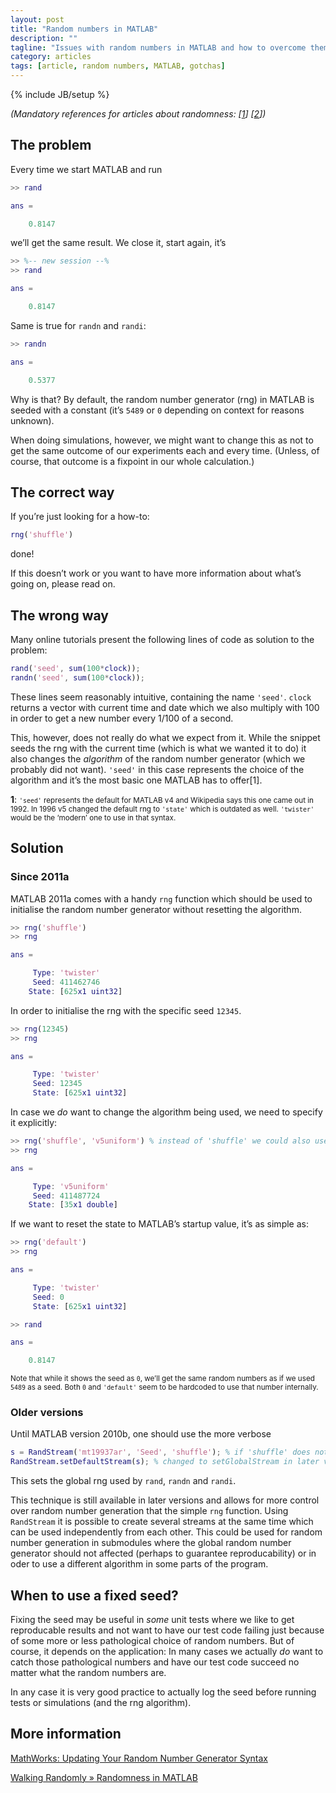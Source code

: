 ```yaml
---
layout: post
title: "Random numbers in MATLAB"
description: ""
tagline: "Issues with random numbers in MATLAB and how to overcome them"
category: articles
tags: [article, random numbers, MATLAB, gotchas]
---
```

{% include JB/setup %}

*(Mandatory references for articles about randomness: [[1](http://dilbert.com/strips/comic/2001-10-25/)] [[2](http://xkcd.com/221/)])*

## The problem

Every time we start MATLAB and run

```matlab
>> rand

ans =

    0.8147
```

we’ll get the same result. We close it, start again, it’s

```matlab
>> %-- new session --%
>> rand

ans =

    0.8147
```

Same is true for `randn` and `randi`:

```matlab
>> randn

ans =

    0.5377
```


Why is that? By default, the random number generator (rng) in MATLAB is seeded with a constant (it’s `5489` or `0` depending on context for reasons unknown).

When doing simulations, however, we might want to change this as not to get the same outcome of our experiments each and every time. (Unless, of course, that outcome is a fixpoint in our whole calculation.)

## The correct way

If you’re just looking for a how-to:

```matlab
rng('shuffle')
```

done!

If this doesn’t work or you want to have more information about what’s going on, please read on.

## The wrong way

Many online tutorials present the following lines of code as solution to the problem:

```matlab
rand('seed', sum(100*clock));
randn('seed', sum(100*clock));
```

These lines seem reasonably intuitive, containing the name `'seed'`. `clock` returns a vector with current time and date which we also multiply with 100 in order to get a new number every 1/100 of a second.

This, however, does not really do what we expect from it. While the snippet seeds the rng with the current time (which is what we wanted it to do) it also changes the *algorithm* of the random number generator (which we probably did not want). `'seed'` in this case represents the choice of the algorithm and it’s the most basic one MATLAB has to offer[1].

**1**: <small>`'seed'` represents the default for MATLAB v4 and Wikipedia says this one came out in 1992. In 1996 v5 changed the default rng to `'state'` which is outdated as well. `'twister'` would be the ‘modern’ one to use in that syntax.</small>


## Solution

### Since 2011a

MATLAB 2011a comes with a handy `rng` function which should be used to initialise the random number generator without resetting the algorithm.

```matlab
>> rng('shuffle')
>> rng

ans = 

     Type: 'twister'
     Seed: 411462746
    State: [625x1 uint32]
```

In order to initialise the rng with the specific seed `12345`.

```matlab
>> rng(12345)
>> rng

ans = 

     Type: 'twister'
     Seed: 12345
     State: [625x1 uint32]
```

In case we *do* want to change the algorithm being used, we need to specify it explicitly:

```matlab
>> rng('shuffle', 'v5uniform') % instead of 'shuffle' we could also use an integer seed
>> rng

ans = 

     Type: 'v5uniform'
     Seed: 411487724
    State: [35x1 double]
```

If we want to reset the state to MATLAB’s startup value, it’s as simple as:

```matlab
>> rng('default')
>> rng

ans = 

     Type: 'twister'
     Seed: 0
     State: [625x1 uint32]

>> rand

ans =

    0.8147
```

<small>Note that while it shows the seed as `0`, we’ll get the same random numbers as if we used `5489` as a seed. Both `0` and `'default'` seem to be hardcoded to use that number internally.</small>


### Older versions

Until MATLAB version 2010b, one should use the more verbose

```matlab
s = RandStream('mt19937ar', 'Seed', 'shuffle'); % if 'shuffle' does not work, use the old sum(100*clock)
RandStream.setDefaultStream(s); % changed to setGlobalStream in later versions
```

This sets the global rng used by `rand`, `randn` and `randi`.

This technique is still available in later versions and allows for more control over random number generation that the simple `rng` function. Using `RandStream` it is possible to create several streams at the same time which can be used independently from each other. This could be used for random number generation in submodules where the global random number generator should not affected (perhaps to guarantee reproducability) or in oder to use a different algorithm in some parts of the program.

## When to use a fixed seed?

Fixing the seed may be useful in *some* unit tests where we like to get reproducable results and not want to have our test code failing just because of some more or less pathological choice of random numbers. But of course, it depends on the application: In many cases we actually *do* want to catch those pathological numbers and have our test code succeed no matter what the random numbers are.

In any case it is very good practice to actually log the seed before running tests or simulations (and the rng algorithm).

## More information

[MathWorks: Updating Your Random Number Generator Syntax](http://www.mathworks.de/help/matlab/math/updating-your-random-number-generator-syntax.html)

[Walking Randomly » Randomness in MATLAB](http://www.walkingrandomly.com/?p=2945)

